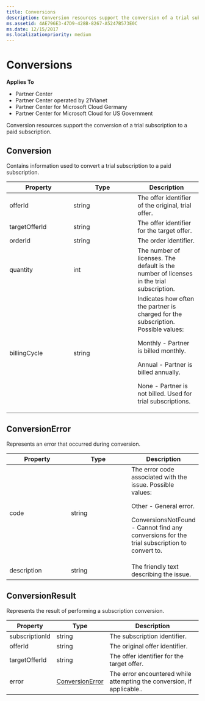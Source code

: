 ```yaml
---
title: Conversions
description: Conversion resources support the conversion of a trial subscription to a paid subscription.
ms.assetid: 4AE796E3-47D9-428B-8267-A5247B573E0C
ms.date: 12/15/2017
ms.localizationpriority: medium
---
```


# Conversions


**Applies To**

-   Partner Center
-   Partner Center operated by 21Vianet
-   Partner Center for Microsoft Cloud Germany
-   Partner Center for Microsoft Cloud for US Government

Conversion resources support the conversion of a trial subscription to a
paid subscription.

## <span id="Conversion"></span><span id="conversion"></span><span id="CONVERSION"></span>Conversion


Contains information used to convert a trial subscription to a paid
subscription.

<table>
<colgroup>
<col style="width: 33%" />
<col style="width: 33%" />
<col style="width: 33%" />
</colgroup>
<thead>
<tr class="header">
<th>Property</th>
<th>Type</th>
<th>Description</th>
</tr>
</thead>
<tbody>
<tr class="odd">
<td>offerId</td>
<td>string</td>
<td>The offer identifier of the original, trial offer.</td>
</tr>
<tr class="even">
<td>targetOfferId</td>
<td>string</td>
<td>The offer identifier for the target offer.</td>
</tr>
<tr class="odd">
<td>orderId</td>
<td>string</td>
<td>The order identifier.</td>
</tr>
<tr class="even">
<td>quantity</td>
<td>int</td>
<td>The number of licenses. The default is the number of licenses in the trial subscription.</td>
</tr>
<tr class="odd">
<td>billingCycle</td>
<td>string</td>
<td>Indicates how often the partner is charged for the subscription. Possible values:
<p>Monthly - Partner is billed monthly.</p>
<p>Annual - Partner is billed annually.</p>
<p>None - Partner is not billed. Used for trial subscriptions.</p></td>
</tr>
</tbody>
</table>

 

## <span id="ConversionError"></span><span id="conversionerror"></span><span id="CONVERSIONERROR"></span>ConversionError


Represents an error that occurred during conversion.

<table>
<colgroup>
<col style="width: 33%" />
<col style="width: 33%" />
<col style="width: 33%" />
</colgroup>
<thead>
<tr class="header">
<th>Property</th>
<th>Type</th>
<th>Description</th>
</tr>
</thead>
<tbody>
<tr class="odd">
<td>code</td>
<td>string</td>
<td>The error code associated with the issue. Possible values:
<p>Other - General error.</p>
<p>ConversionsNotFound - Cannot find any conversions for the trial subscription to convert to.</p></td>
</tr>
<tr class="even">
<td>description</td>
<td>string</td>
<td>The friendly text describing the issue.</td>
</tr>
</tbody>
</table>

 

## <span id="ConversionResult"></span><span id="conversionresult"></span><span id="CONVERSIONRESULT"></span>ConversionResult


Represents the result of performing a subscription conversion.

| Property       | Type                                | Description                                                            |
|----------------|-------------------------------------|------------------------------------------------------------------------|
| subscriptionId | string                              | The subscription identifier.                                           |
| offerId        | string                              | The original offer identifier.                                         |
| targetOfferId  | string                              | The offer identifier for the target offer.                             |
| error          | [ConversionError](#conversionerror) | The error encountered while attempting the conversion, if applicable.. |

 

 

 




